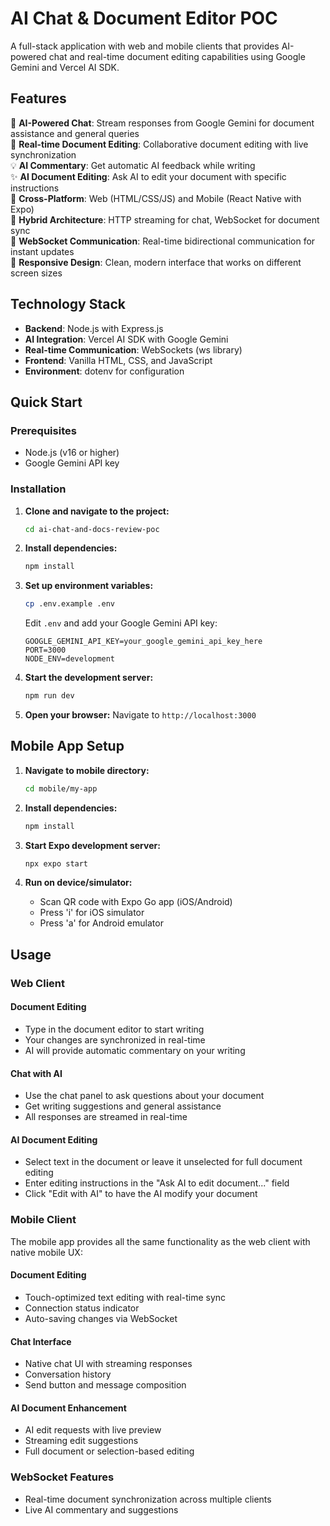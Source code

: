 # AI Chat & Document Editor POC

A full-stack application with web and mobile clients that provides AI-powered chat and real-time document editing capabilities using Google Gemini and Vercel AI SDK.

## Features

🤖 **AI-Powered Chat**: Stream responses from Google Gemini for document assistance and general queries  
📝 **Real-time Document Editing**: Collaborative document editing with live synchronization  
💡 **AI Commentary**: Get automatic AI feedback while writing  
✨ **AI Document Editing**: Ask AI to edit your document with specific instructions  
📱 **Cross-Platform**: Web (HTML/CSS/JS) and Mobile (React Native with Expo)  
🔄 **Hybrid Architecture**: HTTP streaming for chat, WebSocket for document sync  
🔄 **WebSocket Communication**: Real-time bidirectional communication for instant updates  
📱 **Responsive Design**: Clean, modern interface that works on different screen sizes  

## Technology Stack

- **Backend**: Node.js with Express.js
- **AI Integration**: Vercel AI SDK with Google Gemini
- **Real-time Communication**: WebSockets (ws library)
- **Frontend**: Vanilla HTML, CSS, and JavaScript
- **Environment**: dotenv for configuration

## Quick Start

### Prerequisites

- Node.js (v16 or higher)
- Google Gemini API key

### Installation

1. **Clone and navigate to the project:**
   ```bash
   cd ai-chat-and-docs-review-poc
   ```

2. **Install dependencies:**
   ```bash
   npm install
   ```

3. **Set up environment variables:**
   ```bash
   cp .env.example .env
   ```
   
   Edit `.env` and add your Google Gemini API key:
   ```
   GOOGLE_GEMINI_API_KEY=your_google_gemini_api_key_here
   PORT=3000
   NODE_ENV=development
   ```

4. **Start the development server:**

   ```bash
   npm run dev
   ```

5. **Open your browser:**
   Navigate to `http://localhost:3000`

## Mobile App Setup

1. **Navigate to mobile directory:**

   ```bash
   cd mobile/my-app
   ```

2. **Install dependencies:**

   ```bash
   npm install
   ```

3. **Start Expo development server:**

   ```bash
   npx expo start
   ```

4. **Run on device/simulator:**
   - Scan QR code with Expo Go app (iOS/Android)
   - Press 'i' for iOS simulator
   - Press 'a' for Android emulator

## Usage

### Web Client

#### Document Editing
- Type in the document editor to start writing
- Your changes are synchronized in real-time
- AI will provide automatic commentary on your writing

#### Chat with AI
- Use the chat panel to ask questions about your document
- Get writing suggestions and general assistance
- All responses are streamed in real-time

#### AI Document Editing
- Select text in the document or leave it unselected for full document editing
- Enter editing instructions in the "Ask AI to edit document..." field
- Click "Edit with AI" to have the AI modify your document

### Mobile Client

The mobile app provides all the same functionality as the web client with native mobile UX:

#### Document Editing
- Touch-optimized text editing with real-time sync
- Connection status indicator
- Auto-saving changes via WebSocket

#### Chat Interface
- Native chat UI with streaming responses
- Conversation history
- Send button and message composition

#### AI Document Enhancement
- AI edit requests with live preview
- Streaming edit suggestions
- Full document or selection-based editing

### WebSocket Features
- Real-time document synchronization across multiple clients
- Live AI commentary and suggestions
